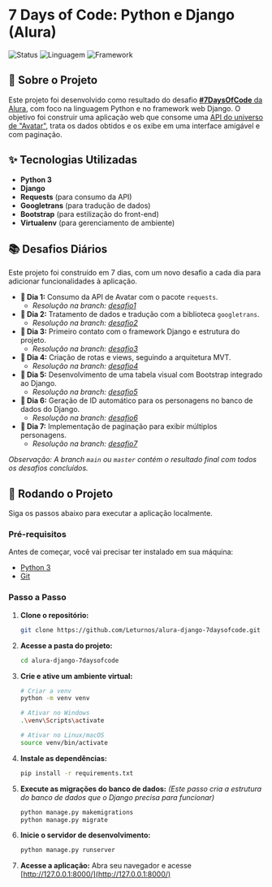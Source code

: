 # 7 Days of Code: Python e Django (Alura)

![Status](https://img.shields.io/badge/Status-Concluído-green)
![Linguagem](https://img.shields.io/badge/Linguagem-Python-blue)
![Framework](https://img.shields.io/badge/Framework-Django-darkgreen)

## 📖 Sobre o Projeto

Este projeto foi desenvolvido como resultado do desafio [**#7DaysOfCode** da Alura](https://7daysofcode.io/matricula/python-web), com foco na linguagem Python e no framework web Django. O objetivo foi construir uma aplicação web que consome uma [API do universo de "Avatar"](https://last-airbender-api.fly.dev/), trata os dados obtidos e os exibe em uma interface amigável e com paginação.

## ✨ Tecnologias Utilizadas

* **Python 3**
* **Django**
* **Requests** (para consumo da API)
* **Googletrans** (para tradução de dados)
* **Bootstrap** (para estilização do front-end)
* **Virtualenv** (para gerenciamento de ambiente)

## 📚 Desafios Diários

Este projeto foi construído em 7 dias, com um novo desafio a cada dia para adicionar funcionalidades à aplicação.

* **🔹 Dia 1:** Consumo da API de Avatar com o pacote `requests`.
    * *Resolução na branch: [desafio1](https://github.com/Leturnos/alura-django-7daysofcode/tree/desafio1)*
* **🔹 Dia 2:** Tratamento de dados e tradução com a biblioteca `googletrans`.
    * *Resolução na branch: [desafio2](https://github.com/Leturnos/alura-django-7daysofcode/tree/desafio2)*
* **🔹 Dia 3:** Primeiro contato com o framework Django e estrutura do projeto.
    * *Resolução na branch: [desafio3](https://github.com/Leturnos/alura-django-7daysofcode/tree/desafio3)*
* **🔹 Dia 4:** Criação de rotas e views, seguindo a arquitetura MVT.
    * *Resolução na branch: [desafio4](https://github.com/Leturnos/alura-django-7daysofcode/tree/desafio4)*
* **🔹 Dia 5:** Desenvolvimento de uma tabela visual com Bootstrap integrado ao Django.
    * *Resolução na branch: [desafio5](https://github.com/Leturnos/7daysofcode/tree/desafio5)*
* **🔹 Dia 6:** Geração de ID automático para os personagens no banco de dados do Django.
    * *Resolução na branch: [desafio6](https://github.com/Leturnos/alura-django-7daysofcode/tree/desafio6)*
* **🔹 Dia 7:** Implementação de paginação para exibir múltiplos personagens.
    * *Resolução na branch: [desafio7](https://github.com/Leturnos/alura-django-7daysofcode/tree/desafio7)*

*Observação: A branch `main` ou `master` contém o resultado final com todos os desafios concluídos.*

## 🚀 Rodando o Projeto

Siga os passos abaixo para executar a aplicação localmente.

### Pré-requisitos

Antes de começar, você vai precisar ter instalado em sua máquina:
* [Python 3](https://www.python.org/downloads/)
* [Git](https://git-scm.com/downloads)

### Passo a Passo

1.  **Clone o repositório:**
    ```bash
    git clone https://github.com/Leturnos/alura-django-7daysofcode.git
    ```

2.  **Acesse a pasta do projeto:**
    ```bash
    cd alura-django-7daysofcode
    ```

3.  **Crie e ative um ambiente virtual:**
    ```bash
    # Criar a venv
    python -m venv venv

    # Ativar no Windows
    .\venv\Scripts\activate

    # Ativar no Linux/macOS
    source venv/bin/activate
    ```

4.  **Instale as dependências:**
    ```bash
    pip install -r requirements.txt
    ```

5.  **Execute as migrações do banco de dados:**
    *(Este passo cria a estrutura do banco de dados que o Django precisa para funcionar)*
    ```bash
    python manage.py makemigrations
    python manage.py migrate
    ```

6.  **Inicie o servidor de desenvolvimento:**
    ```bash
    python manage.py runserver
    ```

7.  **Acesse a aplicação:**
    Abra seu navegador e acesse [http://127.0.0.1:8000/](http://127.0.0.1:8000/)
